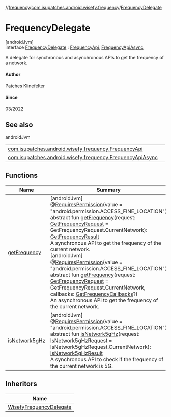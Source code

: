 //[frequency](../../../index.md)/[com.isupatches.android.wisefy.frequency](../index.md)/[FrequencyDelegate](index.md)

# FrequencyDelegate

[androidJvm]\
interface [FrequencyDelegate](index.md) : [FrequencyApi](../-frequency-api/index.md), [FrequencyApiAsync](../-frequency-api-async/index.md)

A delegate for synchronous and asynchronous APIs to get the frequency of a network.

#### Author

Patches Klinefelter

#### Since

03/2022

## See also

androidJvm

| | |
|---|---|
| [com.isupatches.android.wisefy.frequency.FrequencyApi](../-frequency-api/index.md) |  |
| [com.isupatches.android.wisefy.frequency.FrequencyApiAsync](../-frequency-api-async/index.md) |  |

## Functions

| Name | Summary |
|---|---|
| [getFrequency](../-frequency-api/get-frequency.md) | [androidJvm]<br>@[RequiresPermission](https://developer.android.com/reference/kotlin/androidx/annotation/RequiresPermission.html)(value = &quot;android.permission.ACCESS_FINE_LOCATION&quot;)<br>abstract fun [getFrequency](../-frequency-api/get-frequency.md)(request: [GetFrequencyRequest](../../com.isupatches.android.wisefy.frequency.entities/-get-frequency-request/index.md) = GetFrequencyRequest.CurrentNetwork): [GetFrequencyResult](../../com.isupatches.android.wisefy.frequency.entities/-get-frequency-result/index.md)<br>A synchronous API to get the frequency of the current network.<br>[androidJvm]<br>@[RequiresPermission](https://developer.android.com/reference/kotlin/androidx/annotation/RequiresPermission.html)(value = &quot;android.permission.ACCESS_FINE_LOCATION&quot;)<br>abstract fun [getFrequency](../-frequency-api-async/get-frequency.md)(request: [GetFrequencyRequest](../../com.isupatches.android.wisefy.frequency.entities/-get-frequency-request/index.md) = GetFrequencyRequest.CurrentNetwork, callbacks: [GetFrequencyCallbacks](../../com.isupatches.android.wisefy.frequency.callbacks/-get-frequency-callbacks/index.md)?)<br>An asynchronous API to get the frequency of the current network. |
| [isNetwork5gHz](../-frequency-api/is-network5g-hz.md) | [androidJvm]<br>@[RequiresPermission](https://developer.android.com/reference/kotlin/androidx/annotation/RequiresPermission.html)(value = &quot;android.permission.ACCESS_FINE_LOCATION&quot;)<br>abstract fun [isNetwork5gHz](../-frequency-api/is-network5g-hz.md)(request: [IsNetwork5gHzRequest](../../com.isupatches.android.wisefy.frequency.entities/-is-network5g-hz-request/index.md) = IsNetwork5gHzRequest.CurrentNetwork): [IsNetwork5gHzResult](../../com.isupatches.android.wisefy.frequency.entities/-is-network5g-hz-result/index.md)<br>A synchronous API to check if the frequency of the current network is 5G. |

## Inheritors

| Name |
|---|
| [WisefyFrequencyDelegate](../-wisefy-frequency-delegate/index.md) |
